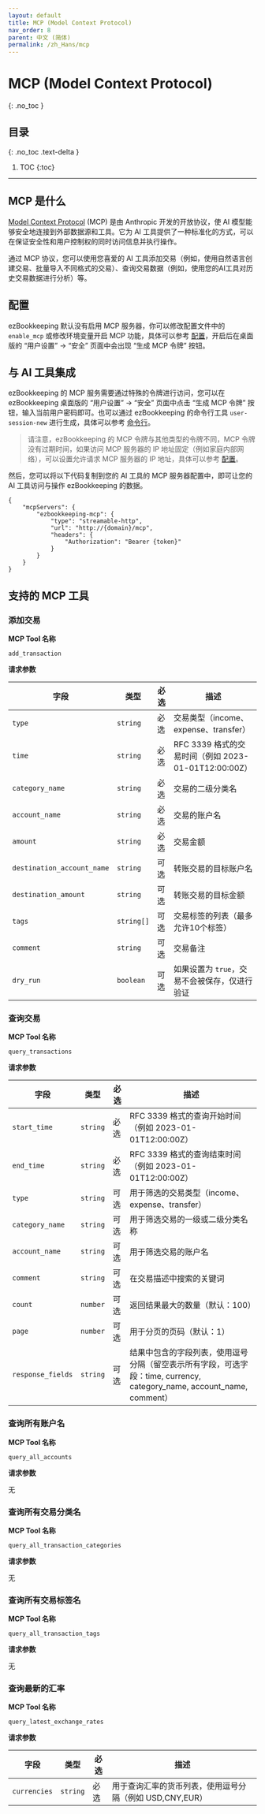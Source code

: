 ```yaml
---
layout: default
title: MCP (Model Context Protocol)
nav_order: 8
parent: 中文 (简体)
permalink: /zh_Hans/mcp
---
```


# MCP (Model Context Protocol)
{: .no_toc }

## 目录
{: .no_toc .text-delta }

1. TOC
{:toc}

---

## MCP 是什么

[Model Context Protocol](https://modelcontextprotocol.io) (MCP) 是由 Anthropic 开发的开放协议，使 AI 模型能够安全地连接到外部数据源和工具。它为 AI 工具提供了一种标准化的方式，可以在保证安全性和用户控制权的同时访问信息并执行操作。

通过 MCP 协议，您可以使用您喜爱的 AI 工具添加交易（例如，使用自然语言创建交易、批量导入不同格式的交易）、查询交易数据（例如，使用您的AI工具对历史交易数据进行分析）等。

## 配置

ezBookkeeping 默认没有启用 MCP 服务器，你可以修改配置文件中的 `enable_mcp` 或修改环境变量开启 MCP 功能，具体可以参考 [配置](/zh_Hans/configuration#mcp-model-context-protocol)，开启后在桌面版的 “用户设置” -> “安全” 页面中会出现 “生成 MCP 令牌” 按钮。

## 与 AI 工具集成

ezBookkeeping 的 MCP 服务需要通过特殊的令牌进行访问，您可以在 ezBookkeeping 桌面版的 “用户设置” -> “安全” 页面中点击 “生成 MCP 令牌” 按钮，输入当前用户密码即可。也可以通过 ezBookkeeping 的命令行工具 `user-session-new` 进行生成，具体可以参考 [命令行](/zh_Hans/command_line#userdata)。

> 请注意，ezBookkeeping 的 MCP 令牌与其他类型的令牌不同，MCP 令牌没有过期时间，如果访问 MCP 服务器的 IP 地址固定（例如家庭内部网络），可以设置允许请求 MCP 服务器的 IP 地址，具体可以参考 [配置](/zh_Hans/configuration#mcp-model-context-protocol)。

然后，您可以将以下代码复制到您的 AI 工具的 MCP 服务器配置中，即可让您的 AI 工具访问与操作 ezBookkeeping 的数据。

```
{
    "mcpServers": {
        "ezbookkeeping-mcp": {
            "type": "streamable-http",
            "url": "http://{domain}/mcp",
            "headers": {
                "Authorization": "Bearer {token}"
            }
        }
    }
}
```

## 支持的 MCP 工具

### 添加交易

**MCP Tool 名称**

`add_transaction`

**请求参数**

| 字段 | 类型 | 必选 | 描述 |
| --- | --- | --- | --- |
| `type` | `string` | 必选 | 交易类型（income、expense、transfer） |
| `time` | `string` | 必选 | RFC 3339 格式的交易时间（例如 2023-01-01T12:00:00Z） |
| `category_name` | `string` | 必选 | 交易的二级分类名 |
| `account_name` | `string` | 必选 | 交易的账户名 |
| `amount` | `string` | 必选 | 交易金额 |
| `destination_account_name` | `string` | 可选 | 转账交易的目标账户名 |
| `destination_amount` | `string` | 可选 | 转账交易的目标金额 |
| `tags` | `string[]` | 可选 | 交易标签的列表（最多允许10个标签） |
| `comment` | `string` | 可选 | 交易备注 |
| `dry_run` | `boolean` | 可选 | 如果设置为 `true`，交易不会被保存，仅进行验证 |

### 查询交易

**MCP Tool 名称**

`query_transactions`

**请求参数**

| 字段 | 类型 | 必选 | 描述 |
| --- | --- | --- | --- |
| `start_time` | `string` | 必选 | RFC 3339 格式的查询开始时间（例如 2023-01-01T12:00:00Z） |
| `end_time` | `string` | 必选 | RFC 3339 格式的查询结束时间（例如 2023-01-01T12:00:00Z） |
| `type` | `string` | 可选 | 用于筛选的交易类型（income、expense、transfer） |
| `category_name` | `string` | 可选 | 用于筛选交易的一级或二级分类名称 |
| `account_name` | `string` | 可选 | 用于筛选交易的账户名 |
| `comment` | `string` | 可选 | 在交易描述中搜索的关键词 |
| `count` | `number` | 可选 | 返回结果最大的数量（默认：100） |
| `page` | `number` | 可选 | 用于分页的页码（默认：1） |
| `response_fields` | `string` | 可选 | 结果中包含的字段列表，使用逗号分隔（留空表示所有字段，可选字段：time, currency, category_name, account_name, comment） |

### 查询所有账户名

**MCP Tool 名称**

`query_all_accounts`

**请求参数**

无

### 查询所有交易分类名

**MCP Tool 名称**

`query_all_transaction_categories`

**请求参数**

无

### 查询所有交易标签名

**MCP Tool 名称**

`query_all_transaction_tags`

**请求参数**

无

### 查询最新的汇率

**MCP Tool 名称**

`query_latest_exchange_rates`

**请求参数**

| 字段 | 类型 | 必选 | 描述 |
| --- | --- | --- | --- |
| `currencies` | `string` | 必选 | 用于查询汇率的货币列表，使用逗号分隔（例如 USD,CNY,EUR） |
